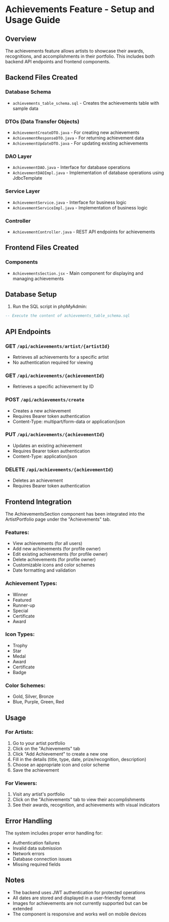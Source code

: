 # Achievements Feature - Setup and Usage Guide

## Overview
The achievements feature allows artists to showcase their awards, recognitions, and accomplishments in their portfolio. This includes both backend API endpoints and frontend components.

## Backend Files Created

### Database Schema
- `achievements_table_schema.sql` - Creates the achievements table with sample data

### DTOs (Data Transfer Objects)
- `AchievementCreateDTO.java` - For creating new achievements
- `AchievementResponseDTO.java` - For returning achievement data
- `AchievementUpdateDTO.java` - For updating existing achievements

### DAO Layer
- `AchievementDAO.java` - Interface for database operations
- `AchievementDAOImpl.java` - Implementation of database operations using JdbcTemplate

### Service Layer
- `AchievementService.java` - Interface for business logic
- `AchievementServiceImpl.java` - Implementation of business logic

### Controller
- `AchievementController.java` - REST API endpoints for achievements

## Frontend Files Created

### Components
- `AchievementsSection.jsx` - Main component for displaying and managing achievements

## Database Setup

1. Run the SQL script in phpMyAdmin:
```sql
-- Execute the content of achievements_table_schema.sql
```

## API Endpoints

### GET `/api/achievements/artist/{artistId}`
- Retrieves all achievements for a specific artist
- No authentication required for viewing

### GET `/api/achievements/{achievementId}`
- Retrieves a specific achievement by ID

### POST `/api/achievements/create`
- Creates a new achievement
- Requires Bearer token authentication
- Content-Type: multipart/form-data or application/json

### PUT `/api/achievements/{achievementId}`
- Updates an existing achievement
- Requires Bearer token authentication
- Content-Type: application/json

### DELETE `/api/achievements/{achievementId}`
- Deletes an achievement
- Requires Bearer token authentication

## Frontend Integration

The AchievementsSection component has been integrated into the ArtistPortfolio page under the "Achievements" tab.

### Features:
- View achievements (for all users)
- Add new achievements (for profile owner)
- Edit existing achievements (for profile owner)
- Delete achievements (for profile owner)
- Customizable icons and color schemes
- Date formatting and validation

### Achievement Types:
- Winner
- Featured
- Runner-up
- Special
- Certificate
- Award

### Icon Types:
- Trophy
- Star
- Medal
- Award
- Certificate
- Badge

### Color Schemes:
- Gold, Silver, Bronze
- Blue, Purple, Green, Red

## Usage

### For Artists:
1. Go to your artist portfolio
2. Click on the "Achievements" tab
3. Click "Add Achievement" to create a new one
4. Fill in the details (title, type, date, prize/recognition, description)
5. Choose an appropriate icon and color scheme
6. Save the achievement

### For Viewers:
1. Visit any artist's portfolio
2. Click on the "Achievements" tab to view their accomplishments
3. See their awards, recognition, and achievements with visual indicators

## Error Handling

The system includes proper error handling for:
- Authentication failures
- Invalid data submission
- Network errors
- Database connection issues
- Missing required fields

## Notes

- The backend uses JWT authentication for protected operations
- All dates are stored and displayed in a user-friendly format
- Images for achievements are not currently supported but can be extended
- The component is responsive and works well on mobile devices
